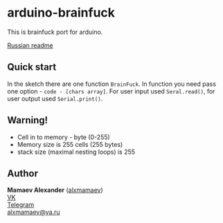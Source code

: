 # arduino-brainfuck
This is brainfuck port for arduino.

[Russian readme](/README_RU.md)

## Quick start
In the sketch there are one function `BrainFuck`. In function you need pass one option - `code - [chars array]`. For user input used `Seral.read()`, for user output used `Serial.print()`.

## Warning!
* Cell in to memory - byte (0-255)
* Memory size is 255 cells (255 bytes)
* stack size (maximal nesting loops) is 255

## Author
**Mamaev Alexander** ([alxmamaev](https://alxmamaev.github.io/))
<br>[VK](https://new.vk.com/alxmamaev)
<br>[Telegram](https://t.me/alxmamaev)
<br>alxmamaev@ya.ru

